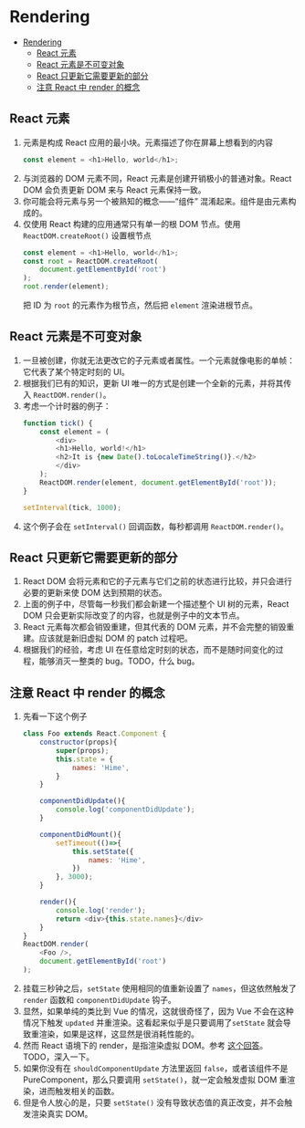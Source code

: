 # Rendering


<!-- TOC -->

- [Rendering](#rendering)
    - [React 元素](#react-元素)
    - [React 元素是不可变对象](#react-元素是不可变对象)
    - [React 只更新它需要更新的部分](#react-只更新它需要更新的部分)
    - [注意 React 中 render 的概念](#注意-react-中-render-的概念)

<!-- /TOC -->


## React 元素
1. 元素是构成 React 应用的最小块。元素描述了你在屏幕上想看到的内容
    ```js
    const element = <h1>Hello, world</h1>;
    ```
2. 与浏览器的 DOM 元素不同，React 元素是创建开销极小的普通对象。React DOM 会负责更新 DOM 来与 React 元素保持一致。
3. 你可能会将元素与另一个被熟知的概念——“组件” 混淆起来。组件是由元素构成的。
4. 仅使用 React 构建的应用通常只有单一的根 DOM 节点。使用 `ReactDOM.createRoot()` 设置根节点
    ```js
    const element = <h1>Hello, world</h1>;
    const root = ReactDOM.createRoot(
        document.getElementById('root')
    );
    root.render(element);
    ```
    把 ID 为 `root` 的元素作为根节点，然后把 `element` 渲染进根节点。
    

## React 元素是不可变对象
1. 一旦被创建，你就无法更改它的子元素或者属性。一个元素就像电影的单帧：它代表了某个特定时刻的 UI。
2. 根据我们已有的知识，更新 UI 唯一的方式是创建一个全新的元素，并将其传入 `ReactDOM.render()`。
3. 考虑一个计时器的例子：
    ```js
    function tick() {
        const element = (
            <div>
            <h1>Hello, world!</h1>
            <h2>It is {new Date().toLocaleTimeString()}.</h2>
            </div>
        );
        ReactDOM.render(element, document.getElementById('root'));
    }

    setInterval(tick, 1000);
    ```
4. 这个例子会在 `setInterval()` 回调函数，每秒都调用 `ReactDOM.render()`。


## React 只更新它需要更新的部分
1. React DOM 会将元素和它的子元素与它们之前的状态进行比较，并只会进行必要的更新来使 DOM 达到预期的状态。
2. 上面的例子中，尽管每一秒我们都会新建一个描述整个 UI 树的元素，React DOM 只会更新实际改变了的内容，也就是例子中的文本节点。
3. React 元素每次都会销毁重建，但其代表的 DOM 元素，并不会完整的销毁重建。应该就是新旧虚拟 DOM 的 patch 过程吧。
4. 根据我们的经验，考虑 UI 在任意给定时刻的状态，而不是随时间变化的过程，能够消灭一整类的 bug。TODO，什么 bug。


## 注意 React 中 render 的概念
1. 先看一下这个例子
    ```js
    class Foo extends React.Component {
        constructor(props){
            super(props);
            this.state = {
                names: 'Hime',
            }
        }

        componentDidUpdate(){
            console.log('componentDidUpdate');
        }

        componentDidMount(){
            setTimeout(()=>{
                this.setState({
                    names: 'Hime',
                })
            }, 3000);
        }

        render(){
            console.log('render');
            return <div>{this.state.names}</div>
        }
    }
    ReactDOM.render(
        <Foo />,
        document.getElementById('root')
    );
    ```
2. 挂载三秒钟之后，`setState` 使用相同的值重新设置了 `names`，但这依然触发了 `render` 函数和 `componentDidUpdate` 钩子。
3. 显然，如果单纯的类比到 Vue 的情况，这就很奇怪了，因为 Vue 不会在这种情况下触发 `updated` 并重渲染。这看起来似乎是只要调用了`setState` 就会导致重渲染，如果是这样，这显然是很消耗性能的。
4. 然而 React 语境下的 render，是指渲染虚拟 DOM。参考 [这个回答](https://stackoverflow.com/a/24719289)。TODO，深入一下。
5. 如果你没有在 `shouldComponentUpdate` 方法里返回 `false`，或者该组件不是 PureComponent，那么只要调用 `setState()`，就一定会触发虚拟 DOM 重渲染，进而触发相关的函数。
6. 但是令人放心的是，只要 `setState()` 没有导致状态值的真正改变，并不会触发渲染真实 DOM。